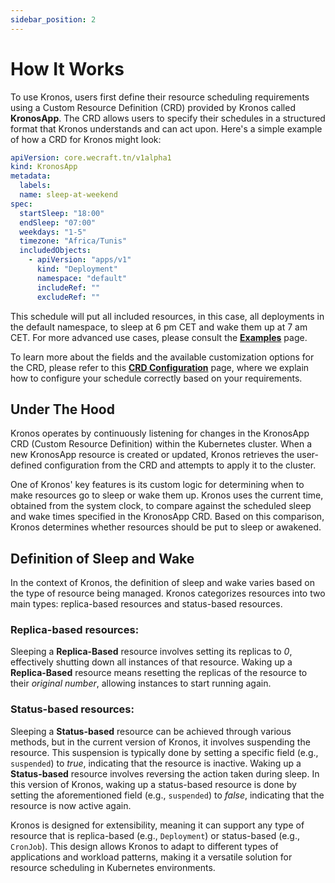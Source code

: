 ```yaml
---
sidebar_position: 2
---
```


# How It Works

To use Kronos, users first define their resource scheduling requirements using a Custom Resource Definition (CRD) provided by Kronos called **KronosApp**. The CRD allows users to specify their schedules in a structured format that Kronos understands and can act upon. Here's a simple example of how a CRD for Kronos might look:

```yaml 
apiVersion: core.wecraft.tn/v1alpha1
kind: KronosApp
metadata:
  labels:
  name: sleep-at-weekend
spec:
  startSleep: "18:00"
  endSleep: "07:00"
  weekdays: "1-5"
  timezone: "Africa/Tunis"
  includedObjects: 
    - apiVersion: "apps/v1"
      kind: "Deployment"
      namespace: "default"
      includeRef: ""
      excludeRef: ""
```

This schedule will put all included resources, in this case, all deployments in the default namespace, to sleep at 6 pm CET and wake them up at 7 am CET. For more advanced use cases, please consult the **[Examples](./examples.md)** page.

To learn more about the fields and the available customization options for the CRD, please refer to this **[CRD Configuration](./crd-configuration.md)** page, where we explain how to configure your schedule correctly based on your requirements.

## Under The Hood 

Kronos operates by continuously listening for changes in the KronosApp CRD (Custom Resource Definition) within the Kubernetes cluster. When a new KronosApp resource is created or updated, Kronos retrieves the user-defined configuration from the CRD and attempts to apply it to the cluster.

One of Kronos' key features is its custom logic for determining when to make resources go to sleep or wake them up. Kronos uses the current time, obtained from the system clock, to compare against the scheduled sleep and wake times specified in the KronosApp CRD. Based on this comparison, Kronos determines whether resources should be put to sleep or awakened.

## Definition of Sleep and Wake 

In the context of Kronos, the definition of sleep and wake varies based on the type of resource being managed. Kronos categorizes resources into two main types: replica-based resources and status-based resources.

### Replica-based resources:

Sleeping a **Replica-Based** resource involves setting its replicas to *0*, effectively shutting down all instances of that resource.
Waking up a **Replica-Based** resource means resetting the replicas of the resource to their *original number*, allowing instances to start running again.

### Status-based resources:

Sleeping a **Status-based** resource can be achieved through various methods, but in the current version of Kronos, it involves suspending the resource. This suspension is typically done by setting a specific field (e.g., `suspended`) to *true*, indicating that the resource is inactive.
Waking up a **Status-based** resource involves reversing the action taken during sleep. In this version of Kronos, waking up a status-based resource is done by setting the aforementioned field (e.g., `suspended`) to *false*, indicating that the resource is now active again.


Kronos is designed for extensibility, meaning it can support any type of resource that is replica-based (e.g., `Deployment`) or status-based (e.g., `CronJob`). This design allows Kronos to adapt to different types of applications and workload patterns, making it a versatile solution for resource scheduling in Kubernetes environments.